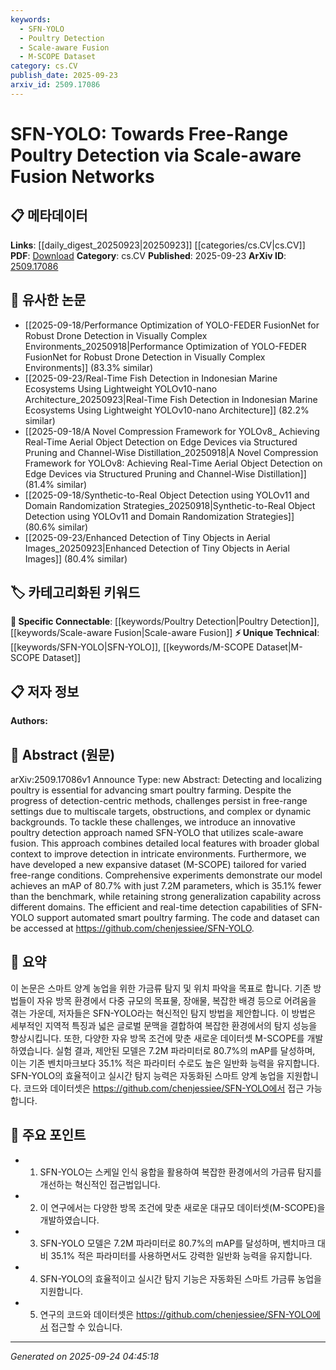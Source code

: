 ```yaml
---
keywords:
  - SFN-YOLO
  - Poultry Detection
  - Scale-aware Fusion
  - M-SCOPE Dataset
category: cs.CV
publish_date: 2025-09-23
arxiv_id: 2509.17086
---
```


<!-- KEYWORD_LINKING_METADATA:
{
  "processed_timestamp": "2025-09-24T04:45:18.398854",
  "vocabulary_version": "1.0",
  "selected_keywords": [
    "SFN-YOLO",
    "Poultry Detection",
    "Scale-aware Fusion",
    "M-SCOPE Dataset"
  ],
  "rejected_keywords": [],
  "similarity_scores": {
    "SFN-YOLO": 0.8,
    "Poultry Detection": 0.75,
    "Scale-aware Fusion": 0.78,
    "M-SCOPE Dataset": 0.77
  },
  "extraction_method": "AI_prompt_based",
  "budget_applied": true,
  "candidates_json": {
    "candidates": [
      {
        "surface": "SFN-YOLO",
        "canonical": "SFN-YOLO",
        "aliases": [
          "Scale-aware Fusion Networks YOLO"
        ],
        "category": "unique_technical",
        "rationale": "SFN-YOLO is a novel approach specifically designed for poultry detection in complex environments, making it a unique technical concept.",
        "novelty_score": 0.85,
        "connectivity_score": 0.65,
        "specificity_score": 0.9,
        "link_intent_score": 0.8
      },
      {
        "surface": "poultry detection",
        "canonical": "Poultry Detection",
        "aliases": [
          "poultry localization"
        ],
        "category": "specific_connectable",
        "rationale": "Poultry detection is a specific application within computer vision, facilitating connections to related research in animal detection.",
        "novelty_score": 0.55,
        "connectivity_score": 0.78,
        "specificity_score": 0.82,
        "link_intent_score": 0.75
      },
      {
        "surface": "scale-aware fusion",
        "canonical": "Scale-aware Fusion",
        "aliases": [
          "multiscale fusion"
        ],
        "category": "specific_connectable",
        "rationale": "Scale-aware fusion addresses multiscale challenges in detection tasks, linking to broader themes in computer vision.",
        "novelty_score": 0.7,
        "connectivity_score": 0.72,
        "specificity_score": 0.85,
        "link_intent_score": 0.78
      },
      {
        "surface": "M-SCOPE",
        "canonical": "M-SCOPE Dataset",
        "aliases": [
          "M-SCOPE"
        ],
        "category": "unique_technical",
        "rationale": "M-SCOPE is a new dataset tailored for free-range poultry detection, offering unique data resources for related studies.",
        "novelty_score": 0.8,
        "connectivity_score": 0.6,
        "specificity_score": 0.88,
        "link_intent_score": 0.77
      }
    ],
    "ban_list_suggestions": [
      "detection",
      "localization",
      "smart poultry farming",
      "real-time detection"
    ]
  },
  "decisions": [
    {
      "candidate_surface": "SFN-YOLO",
      "resolved_canonical": "SFN-YOLO",
      "decision": "linked",
      "scores": {
        "novelty": 0.85,
        "connectivity": 0.65,
        "specificity": 0.9,
        "link_intent": 0.8
      }
    },
    {
      "candidate_surface": "poultry detection",
      "resolved_canonical": "Poultry Detection",
      "decision": "linked",
      "scores": {
        "novelty": 0.55,
        "connectivity": 0.78,
        "specificity": 0.82,
        "link_intent": 0.75
      }
    },
    {
      "candidate_surface": "scale-aware fusion",
      "resolved_canonical": "Scale-aware Fusion",
      "decision": "linked",
      "scores": {
        "novelty": 0.7,
        "connectivity": 0.72,
        "specificity": 0.85,
        "link_intent": 0.78
      }
    },
    {
      "candidate_surface": "M-SCOPE",
      "resolved_canonical": "M-SCOPE Dataset",
      "decision": "linked",
      "scores": {
        "novelty": 0.8,
        "connectivity": 0.6,
        "specificity": 0.88,
        "link_intent": 0.77
      }
    }
  ]
}
-->

# SFN-YOLO: Towards Free-Range Poultry Detection via Scale-aware Fusion Networks

## 📋 메타데이터

**Links**: [[daily_digest_20250923|20250923]] [[categories/cs.CV|cs.CV]]
**PDF**: [Download](https://arxiv.org/pdf/2509.17086.pdf)
**Category**: cs.CV
**Published**: 2025-09-23
**ArXiv ID**: [2509.17086](https://arxiv.org/abs/2509.17086)

## 🔗 유사한 논문
- [[2025-09-18/Performance Optimization of YOLO-FEDER FusionNet for Robust Drone Detection in Visually Complex Environments_20250918|Performance Optimization of YOLO-FEDER FusionNet for Robust Drone Detection in Visually Complex Environments]] (83.3% similar)
- [[2025-09-23/Real-Time Fish Detection in Indonesian Marine Ecosystems Using Lightweight YOLOv10-nano Architecture_20250923|Real-Time Fish Detection in Indonesian Marine Ecosystems Using Lightweight YOLOv10-nano Architecture]] (82.2% similar)
- [[2025-09-18/A Novel Compression Framework for YOLOv8_ Achieving Real-Time Aerial Object Detection on Edge Devices via Structured Pruning and Channel-Wise Distillation_20250918|A Novel Compression Framework for YOLOv8: Achieving Real-Time Aerial Object Detection on Edge Devices via Structured Pruning and Channel-Wise Distillation]] (81.4% similar)
- [[2025-09-18/Synthetic-to-Real Object Detection using YOLOv11 and Domain Randomization Strategies_20250918|Synthetic-to-Real Object Detection using YOLOv11 and Domain Randomization Strategies]] (80.6% similar)
- [[2025-09-23/Enhanced Detection of Tiny Objects in Aerial Images_20250923|Enhanced Detection of Tiny Objects in Aerial Images]] (80.4% similar)

## 🏷️ 카테고리화된 키워드
**🔗 Specific Connectable**: [[keywords/Poultry Detection|Poultry Detection]], [[keywords/Scale-aware Fusion|Scale-aware Fusion]]
**⚡ Unique Technical**: [[keywords/SFN-YOLO|SFN-YOLO]], [[keywords/M-SCOPE Dataset|M-SCOPE Dataset]]

## 📋 저자 정보

**Authors:** 

## 📄 Abstract (원문)

arXiv:2509.17086v1 Announce Type: new 
Abstract: Detecting and localizing poultry is essential for advancing smart poultry farming. Despite the progress of detection-centric methods, challenges persist in free-range settings due to multiscale targets, obstructions, and complex or dynamic backgrounds. To tackle these challenges, we introduce an innovative poultry detection approach named SFN-YOLO that utilizes scale-aware fusion. This approach combines detailed local features with broader global context to improve detection in intricate environments. Furthermore, we have developed a new expansive dataset (M-SCOPE) tailored for varied free-range conditions. Comprehensive experiments demonstrate our model achieves an mAP of 80.7% with just 7.2M parameters, which is 35.1% fewer than the benchmark, while retaining strong generalization capability across different domains. The efficient and real-time detection capabilities of SFN-YOLO support automated smart poultry farming. The code and dataset can be accessed at https://github.com/chenjessiee/SFN-YOLO.

## 📝 요약

이 논문은 스마트 양계 농업을 위한 가금류 탐지 및 위치 파악을 목표로 합니다. 기존 방법들이 자유 방목 환경에서 다중 규모의 목표물, 장애물, 복잡한 배경 등으로 어려움을 겪는 가운데, 저자들은 SFN-YOLO라는 혁신적인 탐지 방법을 제안합니다. 이 방법은 세부적인 지역적 특징과 넓은 글로벌 문맥을 결합하여 복잡한 환경에서의 탐지 성능을 향상시킵니다. 또한, 다양한 자유 방목 조건에 맞춘 새로운 데이터셋 M-SCOPE를 개발하였습니다. 실험 결과, 제안된 모델은 7.2M 파라미터로 80.7%의 mAP를 달성하며, 이는 기존 벤치마크보다 35.1% 적은 파라미터 수로도 높은 일반화 능력을 유지합니다. SFN-YOLO의 효율적이고 실시간 탐지 능력은 자동화된 스마트 양계 농업을 지원합니다. 코드와 데이터셋은 https://github.com/chenjessiee/SFN-YOLO에서 접근 가능합니다.

## 🎯 주요 포인트

- 1. SFN-YOLO는 스케일 인식 융합을 활용하여 복잡한 환경에서의 가금류 탐지를 개선하는 혁신적인 접근법입니다.
- 2. 이 연구에서는 다양한 방목 조건에 맞춘 새로운 대규모 데이터셋(M-SCOPE)을 개발하였습니다.
- 3. SFN-YOLO 모델은 7.2M 파라미터로 80.7%의 mAP를 달성하며, 벤치마크 대비 35.1% 적은 파라미터를 사용하면서도 강력한 일반화 능력을 유지합니다.
- 4. SFN-YOLO의 효율적이고 실시간 탐지 기능은 자동화된 스마트 가금류 농업을 지원합니다.
- 5. 연구의 코드와 데이터셋은 https://github.com/chenjessiee/SFN-YOLO에서 접근할 수 있습니다.


---

*Generated on 2025-09-24 04:45:18*